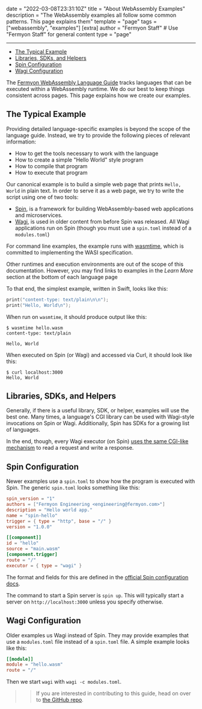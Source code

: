date = "2022-03-08T23:31:10Z"
title = "About WebAssembly Examples"
description = "The WebAssembly examples all follow some common patterns. This page explains them"
template = "page"
tags = ["webassembly", "examples"]
[extra]
author = "Fermyon Staff"  # Use "Fermyon Staff" for general content
type = "page"

---

- [The Typical Example](#the-typical-example)
- [Libraries, SDKs, and Helpers](#libraries-sdks-and-helpers)
- [Spin Configuration](#spin-configuration)
- [Wagi Configuration](#wagi-configuration)

The [Fermyon WebAssembly Language Guide](/wasm-languages/webassembly-language-support) tracks languages that can be executed within a WebAssembly runtime. We do our best to keep things consistent across pages. This page explains how we create our examples.

## The Typical Example

Providing detailed language-specific examples is beyond the scope of the language guide. Instead, we try to provide the following pieces of relevant information:

- How to get the tools necessary to work with the language
- How to create a simple "Hello World" style program
- How to compile that program
- How to execute that program

Our canonical example is to build a simple web page that prints `Hello, World` in plain text. In order to serve it as a web page, we try to write the script using one of two tools:

- [Spin](https://spin.fermyon.dev/), is a framework for building WebAssembly-based web applications and microservices.
- [Wagi](https://github.com/deislabs/wagi), is used in older content from before Spin was released. All Wagi applications run on Spin (though you must use a `spin.toml` instead of a `modules.toml`)

For command line examples, the example runs with [wasmtime](https://wasmtime.dev/), which is committed to implementing the WASI specification.

Other runtimes and execution environments are out of the scope of this documentation. However, you may find links to examples in the _Learn More_ section at the bottom of each language page

To that end, the simplest example, written in Swift, looks like this:

```swift
print("content-type: text/plain\n\n");
print("Hello, World\n");
```

When run on `wasmtime`, it should produce output like this:

```console
$ wasmtime hello.wasm
content-type: text/plain

Hello, World
```

When executed on Spin (or Wagi) and accessed via Curl, it should look like this:

```console
$ curl localhost:3000                                       
Hello, World
```

## Libraries, SDKs, and Helpers

Generally, if there is a useful library, SDK, or helper, examples will use the best one. Many times, a language's CGI library can be used with Wagi-style invocations on Spin or Wagi. Additionally, Spin has SDKs for a growing list of languages.

In the end, though, every Wagi executor (on Spin) [uses the same CGI-like mechanism](https://github.com/deislabs/wagi/blob/main/docs/architecture.md) to read a request and write a response.

## Spin Configuration

Newer examples use a `spin.toml` to show how the program is executed with Spin. The generic `spin.toml` looks something like this:

```toml
spin_version = "1"
authors = ["Fermyon Engineering <engineering@fermyon.com>"]
description = "Hello world app."
name = "spin-hello"
trigger = { type = "http", base = "/" }
version = "1.0.0"

[[component]]
id = "hello"
source = "main.wasm"
[component.trigger]
route = "/"
executor = { type = "wagi" }
```

The format and fields for this are defined in the [official Spin configuration docs](https://spin.fermyon.dev/configuration/).

The command to start a Spin server is `spin up`. This will typically start a server on `http://localhost:3000` unless you specify otherwise.

## Wagi Configuration

Older examples us Wagi instead of Spin. They may provide examples that use a `modules.toml` file instead of a `spin.toml` file. A simple example looks like this:

```toml
[[module]]
module = "hello.wasm"
route = "/"
```

Then we start `wagi` with `wagi -c modules.toml`.

>> If you are interested in contributing to this guide, head on over to [the GitHub repo](https://github.com/fermyon/wasm-languages).